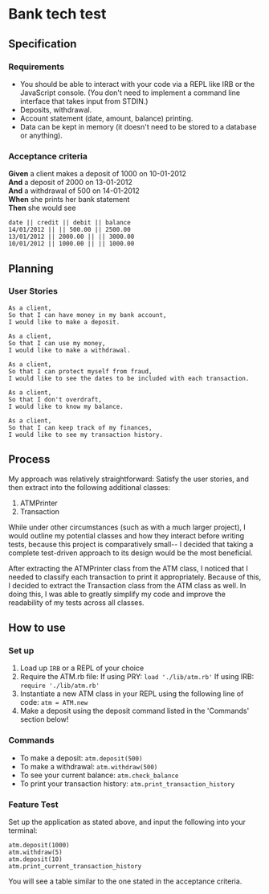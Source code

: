 # Bank tech test

## Specification

### Requirements

* You should be able to interact with your code via a REPL like IRB or the JavaScript console.  (You don't need to implement a command line interface that takes input from STDIN.)
* Deposits, withdrawal.
* Account statement (date, amount, balance) printing.
* Data can be kept in memory (it doesn't need to be stored to a database or anything).

### Acceptance criteria

**Given** a client makes a deposit of 1000 on 10-01-2012  
**And** a deposit of 2000 on 13-01-2012  
**And** a withdrawal of 500 on 14-01-2012  
**When** she prints her bank statement  
**Then** she would see

```
date || credit || debit || balance
14/01/2012 || || 500.00 || 2500.00
13/01/2012 || 2000.00 || || 3000.00
10/01/2012 || 1000.00 || || 1000.00
```
## Planning

### User Stories

```
As a client,
So that I can have money in my bank account,
I would like to make a deposit.

As a client,
So that I can use my money,
I would like to make a withdrawal.

As a client,
So that I can protect myself from fraud,
I would like to see the dates to be included with each transaction.

As a client,
So that I don't overdraft,
I would like to know my balance.

As a client,
So that I can keep track of my finances,
I would like to see my transaction history.
```
## Process

My approach was relatively straightforward: Satisfy the user stories, and then extract into the following additional classes:

1. ATMPrinter
2. Transaction

While under other circumstances (such as with a much larger project), I would outline my potential classes and how they interact before writing tests, because this project is comparatively small-- I decided that taking a complete test-driven approach to its design would be the most beneficial. 

After extracting the ATMPrinter class from the ATM class, I noticed that I needed to classify each transaction to print it appropriately. Because of this, I decided to extract the Transaction class from the ATM class as well. In doing this, I was able to greatly simplify my code and improve the readability of my tests across all classes.

## How to use

### Set up

1. Load up `IRB` or a REPL of your choice
2. Require the ATM.rb file:
   If using PRY: `load './lib/atm.rb'`
   If using IRB: `require './lib/atm.rb'`
3. Instantiate a new ATM class in your REPL using the following line of code: `atm = ATM.new`
4. Make a deposit using the deposit command listed in the 'Commands' section below!

### Commands

- To make a deposit: `atm.deposit(500)`
- To make a withdrawal: `atm.withdraw(500)`
- To see your current balance: `atm.check_balance`
- To print your transaction history: `atm.print_transaction_history`

### Feature Test
Set up the application as stated above, and input the following into your terminal:
```
atm.deposit(1000)
atm.withdraw(5)
atm.deposit(10)
atm.print_current_transaction_history
```
You will see a table similar to the one stated in the acceptance criteria.